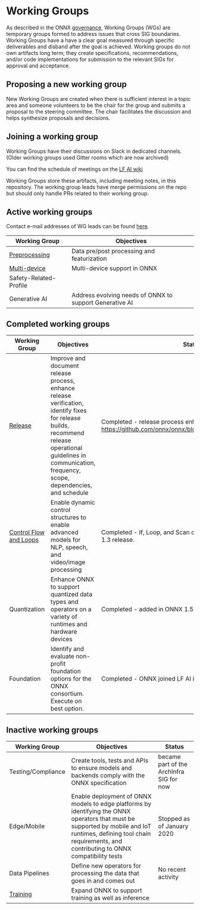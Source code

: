 <!--- SPDX-License-Identifier: Apache-2.0 -->

# Working Groups

As described in the ONNX [governance](https://github.com/onnx/onnx/tree/main/community#wg---working-groups), Working Groups (WGs) are temporary groups formed to address issues that cross SIG boundaries. Working Groups have a have a clear goal measured through specific deliverables and disband after the goal is achieved. Working groups do not own artifacts long term; they create specifications, recommendations, and/or code implementations for submission to the relevant SIGs for approval and acceptance.

## Proposing a new working group
New Working Groups are created when there is sufficient interest in a topic area and someone volunteers to be the chair for the group and submits a proposal to the steering committee. The chair facilitates the discussion and helps synthesize proposals and decisions.

## Joining a working group
Working Groups have their discussions on Slack in dedicated channels. (Older working groups used Gitter rooms which are now archived)

You can find the schedule of meetings on the [LF AI wiki](https://wiki.lfai.foundation/pages/viewpage.action?pageId=18481196)

Working Groups store these artifacts, including meeting notes, in this repository. The working group leads have merge permissions on the repo but should only handle PRs related to their working group.

## Active working groups

Contact e-mail addresses of WG leads can be found [here](https://wiki.lfaidata.foundation/pages/viewpage.action?pageId=18481196).

| Working Group      | Objectives    |
| ------------------ | ------------- |
| [Preprocessing](https://lfaifoundation.slack.com/archives/C02AANGFBJB) | Data pre/post processing and featurization |
| [Multi-device](https://lfaifoundation.slack.com/archives/C05JY32GCCS)  | Multi-device support in ONNX               |
| Safety-Related-Profile | |
| Generative AI | Address evolving needs of ONNX to support Generative AI |

## Completed working groups

| Working Group      | Objectives    | Status |
| ------------------ | ------------- | ------ |
| [Release](https://lfaifoundation.slack.com/archives/C018VGGJUGK) | Improve and document release process, enhance release verification, identify fixes for release builds, recommend release operational guidelines in communication, frequency, scope, dependencies, and schedule | Completed - release process enhanced and documented at https://github.com/onnx/onnx/blob/main/docs/OnnxReleases.md
| [Control Flow and Loops](https://gitter.im/onnx/ControlFlowWG) | Enable dynamic control structures to enable advanced models for NLP, speech, and video/image processing | Completed - If, Loop, and Scan operators were added in ONNX 1.3 release. |
| Quantization | Enhance ONNX to support quantized data types and operators on a variety of runtimes and hardware devices | Completed - added in ONNX 1.5 release. |
| Foundation | Identify and evaluate non-profit foundation options for the ONNX consortium.  Execute on best option. | Completed - ONNX joined LF AI in November 2019|

## Inactive working groups

| Working Group      | Objectives    | Status |
| ------------------ | ------------- | ------ |
| Testing/Compliance | Create tools, tests and APIs to ensure models and backends comply with the ONNX specification | became part of the ArchInfra SIG for now |
| Edge/Mobile | Enable deployment of ONNX models to edge platforms by identifying the ONNX operators that must be supported by mobile and IoT runtimes, defining tool chain requirements, and contributing to ONNX compatibility tests | Stopped as of January 2020 |
| Data Pipelines | Define new operators for processing the data that goes in and comes out | No recent activity |
| [Training](https://lfaifoundation.slack.com/archives/C018K560U14) | Expand ONNX to support training as well as inference |
